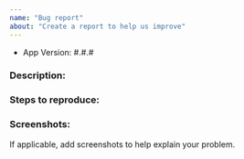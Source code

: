 ```yaml
---
name: "Bug report"
about: "Create a report to help us improve"
---
```


<!-- DO NOT THROW THIS AWAY -->
<!-- Fill out the FULL versions with patch versions -->

- App Version: #.#.#

### Description:


### Steps to reproduce:


### Screenshots:
If applicable, add screenshots to help explain your problem.
